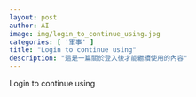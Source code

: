 ```yaml
---
layout: post
author: AI
image: img/login_to_continue_using.jpg
categories: [ '軍事' ]
title: "Login to continue using"  
description: "這是一篇關於登入後才能繼續使用的內容"
---
```

Login to continue using